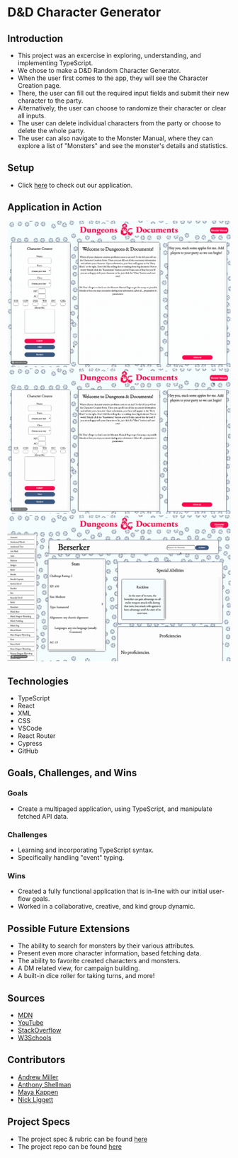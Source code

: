 # D&D Character Generator

## Introduction
  - This project was an excercise in exploring, understanding, and implementing TypeScript.
  - We chose to make a D&D Random Character Generator.
  - When the user first comes to the app, they will see the Character Creation page.
  - There, the user can fill out the required input fields and submit their new character to the party.
  - Alternatively, the user can choose to randomize their character or clear all inputs.
  - The user can delete individual characters from the party or choose to delete the whole party.
  - The user can also navigate to the Monster Manual, where they can explore a list of "Monsters" and see the monster's details and statistics.
  
## Setup
  - Click [here](https://ant-shell.github.io/dnd-stretch-tech/) to check out our application.

## Application in Action
![Building a Party](https://github.com/Ant-Shell/dnd-stretch-tech/blob/b301e287e4f2ad7ff32b6c38a97411f87d7611e3/GIFS/2022-09-19%2015.02.44.gif)
![Viewing the Mhnster Manual](https://github.com/Ant-Shell/dnd-stretch-tech/blob/b301e287e4f2ad7ff32b6c38a97411f87d7611e3/GIFS/2022-09-19%2015.05.01.gif)
![Searching for a Monster](https://github.com/Ant-Shell/dnd-stretch-tech/blob/b301e287e4f2ad7ff32b6c38a97411f87d7611e3/GIFS/2022-09-19%2015.05.37.gif)


## Technologies
  - TypeScript
  - React
  - XML
  - CSS
  - VSCode
  - React Router
  - Cypress
  - GitHub

## Goals, Challenges, and Wins
### Goals
- Create a multipaged application, using TypeScript, and manipulate fetched API data.

### Challenges
- Learning and incorporating TypeScript syntax.
- Specifically handling "event" typing.

### Wins
- Created a fully functional application that is in-line with our initial user-flow goals.
- Worked in a collaborative, creative, and kind group dynamic.

## Possible Future Extensions
- The ability to search for monsters by their various attributes.
- Present even more character information, based fetching data.
- The ability to favorite created characters and monsters.
- A DM related view, for campaign building.
- A built-in dice roller for taking turns, and more!

## Sources
 - [MDN](http://developer.mozilla.org/en-US/)
 - [YouTube](https://www.youtube.com/)
 - [StackOverflow](https://www.stackoverflow.com/)
 - [W3Schools](https://www.w3schools.com/)
  
## Contributors
  - [Andrew Miller](https://github.com/andrewmiller45)
  - [Anthony Shellman](https://github.com/Ant-Shell)
  - [Maya Kappen](https://github.com/mayakappen)
  - [Nick Liggett](https://github.com/NickLiggett)

## Project Specs
 - The project spec & rubric can be found [here](https://frontend.turing.edu/projects/module-3/stretch.html)
 - The project repo can be found [here](https://github.com/Ant-Shell/dnd-stretch-tech)
